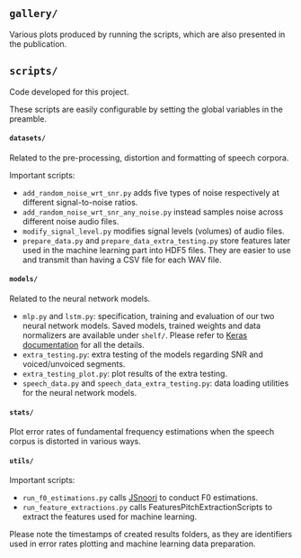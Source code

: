## `gallery/`
Various plots produced by running the scripts, which are also presented in the
publication.

## `scripts/`
Code developed for this project.

These scripts are easily configurable by setting the global variables in the
preamble.

#### `datasets/`
Related to the pre-processing, distortion and formatting of speech corpora.

Important scripts:
* `add_random_noise_wrt_snr.py` adds five types of noise respectively at
different signal-to-noise ratios.
* `add_random_noise_wrt_snr_any_noise.py` instead samples noise across
different noise audio files.
* `modify_signal_level.py` modifies signal levels (volumes) of audio files.
* `prepare_data.py` and `prepare_data_extra_testing.py` store features later
used in the machine learning part into HDF5 files.
They are easier to use and transmit than having a CSV file for each WAV file.

#### `models/`
Related to the neural network models.

* `mlp.py` and `lstm.py`: specification, training and evaluation of our two
neural network models.
Saved models, trained weights and data normalizers are available under
`shelf/`.
Please refer to [Keras documentation](https://keras.io/) for all the details.
* `extra_testing.py`: extra testing of the models regarding SNR and
voiced/unvoiced segments.
* `extra_testing_plot.py`: plot results of the extra testing.
* `speech_data.py` and `speech_data_extra_testing.py`: data loading utilities
for the neural network models.

#### `stats/`
Plot error rates of fundamental frequency estimations when the speech corpus is
distorted in various ways.

#### `utils/`
Important scripts:

* `run_f0_estimations.py` calls [JSnoori](http://jsnoori.loria.fr/) to conduct
F0 estimations.
* `run_feature_extractions.py` calls FeaturesPitchExtractionScripts to extract
the features used for machine learning.

Please note the timestamps of created results folders, as they are identifiers
used in error rates plotting and machine learning data preparation.
